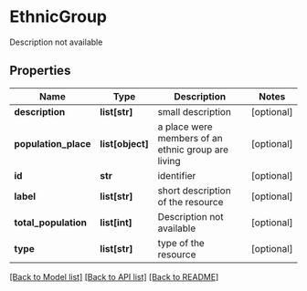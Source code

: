 # EthnicGroup

Description not available
## Properties
Name | Type | Description | Notes
------------ | ------------- | ------------- | -------------
**description** | **list[str]** | small description | [optional] 
**population_place** | **list[object]** | a place were members of an ethnic group are living | [optional] 
**id** | **str** | identifier | [optional] 
**label** | **list[str]** | short description of the resource | [optional] 
**total_population** | **list[int]** | Description not available | [optional] 
**type** | **list[str]** | type of the resource | [optional] 

[[Back to Model list]](../README.md#documentation-for-models) [[Back to API list]](../README.md#documentation-for-api-endpoints) [[Back to README]](../README.md)


